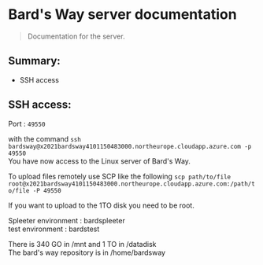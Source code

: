 # Bard's Way server documentation #
>
> Documentation for the server.
>

## Summary: ##
- SSH access



## SSH access: ##

Port : `49550`

with the command `ssh bardsway@x2021bardsway4101150483000.northeurope.cloudapp.azure.com -p 49550`  
You have now access to the Linux server of Bard's Way.

To upload files remotely use SCP like the following `scp path/to/file root@x2021bardsway4101150483000.northeurope.cloudapp.azure.com:/path/to/file -P 49550
`

If you want to upload to the 1TO disk you need to be root.

Spleeter environment : bardspleeter  
test environment : bardstest

There is 340 GO in /mnt and 1 TO in /datadisk  
The bard's way repository is in /home/bardsway
